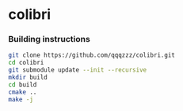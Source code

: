 # colibri

### Building instructions
```bash
git clone https://github.com/qqqzzz/colibri.git
cd colibri
git submodule update --init --recursive
mkdir build
cd build
cmake ..
make -j
```
